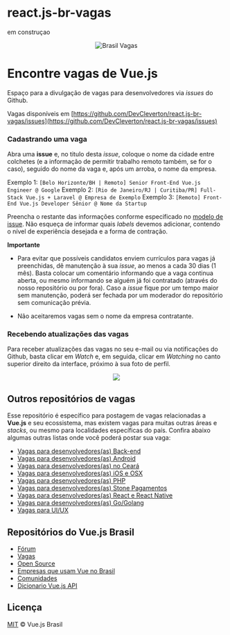 # react.js-br-vagas
em construçao




<p align="center">
<img src="https://i.postimg.cc/jdrQ6vXD/react.jsbrasil_vagas.jpg" alt=" Brasil Vagas">
</p>

# Encontre vagas de Vue.js

Espaço para a divulgação de vagas para desenvolvedores via _issues_ do Github.

Vagas disponíveis em [https://github.com/DevCleverton/react.js-br-vagas/issues](https://github.com/DevCleverton/react.js-br-vagas/issues)

### Cadastrando uma vaga

Abra uma **issue** e, no titulo desta _issue_, coloque o nome da cidade entre colchetes (e a informação de permitir trabalho remoto também, se for o caso), seguido do nome da vaga e, após um arroba, o nome da empresa.

Exemplo 1: `[Belo Horizonte/BH | Remoto] Senior Front-End Vue.js Engineer @ Google`
Exemplo 2: `[Rio de Janeiro/RJ | Curitiba/PR] Full-Stack Vue.js + Laravel @ Empresa de Exemplo`
Exemplo 3: `[Remoto] Front-End Vue.js Developer Sênior @ Nome da Startup`

Preencha o restante das informações conforme especificado no [modelo de issue](https://github.com/vuejs-br/vagas/blob/master/.github/ISSUE_TEMPLATE/nova-vaga.md). Não esqueça de informar quais _labels_ devemos adicionar, contendo o nível de experiência desejada e a forma de contração.

**Importante**

- Para evitar que possíveis candidatos enviem currículos para vagas já preenchidas, dê manutenção à sua _issue_, ao menos a cada 30 dias (1 mês). Basta colocar um comentário informando que a vaga continua aberta, ou mesmo informando se alguém já foi contratado (através do nosso repositório ou por fora). Caso a _issue_ fique por um tempo maior sem manutenção, poderá ser fechada por um moderador do repositório sem comunicação prévia.

- Não aceitaremos vagas sem o nome da empresa contratante.

### Recebendo atualizações das vagas

Para receber atualizações das vagas no seu e-mail ou via notificações do Github, basta clicar em _Watch_ e, em seguida, clicar em _Watching_ no canto superior direito da interface, próximo à sua foto de perfil.

<p align="center">
<img src="https://i.postimg.cc/gkSjc2nG/Screen_Recording_2018-10-03_at_08.23_PM.gif">
</p>

## Outros repositórios de vagas

Esse repositório é específico para postagem de vagas relacionadas a **Vue.js** e seu ecossistema, mas existem vagas para muitas outras áreas e _stacks_, ou mesmo para localidades específicas do país. Confira abaixo algumas outras listas onde você poderá postar sua vaga:

- [Vagas para desenvolvedores(as) Back-end](https://github.com/backend-br/vagas)
- [Vagas para desenvolvedores(as) Android](https://github.com/androiddevbr/vagas)
- [Vagas para desenvolvedores(as) no Ceará](https://github.com/CangaceirosDevels/vagas_de_emprego)
- [Vagas para desenvolvedores(as) iOS e OSX](https://github.com/CocoaHeadsBrasil/vagas)
- [Vagas para desenvolvedores(as) PHP](https://github.com/phpdevbr/vagas)
- [Vagas para desenvolvedores(as) Stone Pagamentos](https://github.com/stone-pagamentos/vagas)
- [Vagas para desenvolvedores(as) React e React Native](https://github.com/react-brasil/vagas)
- [Vagas para desenvolvedores(as) Go/Golang](https://github.com/Gommunity/vagas)
- [Vagas para UI/UX](https://github.com/uxbrasil/vagas)

## Repositórios do Vue.js Brasil

- [Fórum](https://github.com/vuejs-br/forum)
- [Vagas](https://github.com/vuejs-br/vagas)
- [Open Source](https://github.com/vuejs-br/open-source)
- [Empresas que usam Vue no Brasil](https://github.com/vuejs-br/empresas-que-usam-vue-no-brasil)
- [Comunidades](https://github.com/vuejs-br/comunidades)
- [Dicionario Vue.js API](https://github.com/vuejs-br/dicionario-vuejs-api)

## Licença

[MIT](/LICENSE) &copy; Vue.js Brasil
